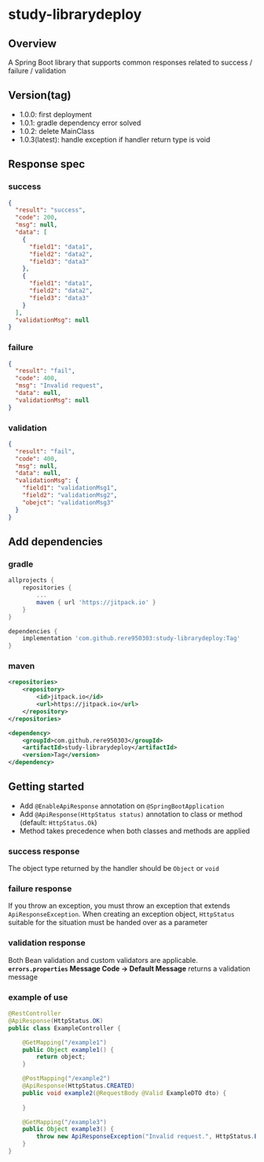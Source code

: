 # study-librarydeploy
## Overview
A Spring Boot library that supports common responses related to success / failure / validation

## Version(tag)
- 1.0.0: first deployment
- 1.0.1: gradle dependency error solved
- 1.0.2: delete MainClass
- 1.0.3(latest): handle exception if handler return type is void

## Response spec
### success
```json
{
  "result": "success",
  "code": 200,
  "msg": null,
  "data": [
    {
      "field1": "data1",
      "field2": "data2",
      "field3": "data3"
    },
    {
      "field1": "data1",
      "field2": "data2",
      "field3": "data3"
    }
  ],
  "validationMsg": null
}
```

### failure
```json
{
  "result": "fail",
  "code": 400,
  "msg": "Invalid request",
  "data": null,
  "validationMsg": null
}
```

### validation
```json
{
  "result": "fail",
  "code": 400,
  "msg": null,
  "data": null,
  "validationMsg": {
    "field1": "validationMsg1",
    "field2": "validationMsg2",
    "obejct": "validationMsg3"
  }
}
```

## Add dependencies
### gradle
```groovy
allprojects {
	repositories {
		...
		maven { url 'https://jitpack.io' }
	}
}

dependencies {
	implementation 'com.github.rere950303:study-librarydeploy:Tag'
}
```

### maven
```xml
<repositories>
	<repository>
		<id>jitpack.io</id>
		<url>https://jitpack.io</url>
	</repository>
</repositories>

<dependency>
	<groupId>com.github.rere950303</groupId>
	<artifactId>study-librarydeploy</artifactId>
	<version>Tag</version>
</dependency>
```

## Getting started
- Add `@EnableApiResponse` annotation on `@SpringBootApplication`
- Add `@ApiResponse(HttpStatus status)` annotation to class or method (default: `HttpStatus.Ok`)
- Method takes precedence when both classes and methods are applied

### success response
The object type returned by the handler should be `Object` or `void`

### failure response
If you throw an exception, you must throw an exception that extends `ApiResponseException`. When creating an exception object, `HttpStatus` suitable for the situation must be handed over as a parameter

### validation response
Both Bean validation and custom validators are applicable. **`errors.properties` Message Code -> Default Message** returns a validation message

### example of use
```java
@RestController
@ApiResponse(HttpStatus.OK)
public class ExampleController {

    @GetMapping("/example1")
    public Object example1() {
        return object;
    }

    @PostMapping("/example2")
    @ApiResponse(HttpStatus.CREATED)
    public void example2(@RequestBody @Valid ExampleDTO dto) {
        
    }

    @GetMapping("/example3")
    public Object example3() {
        throw new ApiResponseException("Invalid request.", HttpStatus.BAD_REQUEST);
    }
}
```

